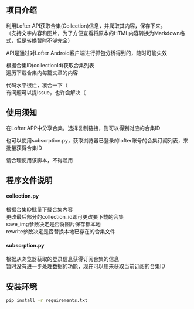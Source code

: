 ## 项目介绍
利用Lofter API获取合集(Collection)信息，并爬取其内容，保存下来。  
（支持文字内容和图片，为了方便查看将原本的HTML内容转换为Markdown格式，但是转换暂时不够完全）  

API是通过对Lofter Android客户端进行抓包分析得到的，随时可能失效  

根据合集ID(collectionId)获取合集列表  
遍历下载合集内每篇文章的内容

代码水平很烂，凑合一下（  
有问题可以提Issue，也许会解决（

## 使用须知
在Lofter APP中分享合集，选择复制链接，则可以得到对应的合集ID

也可以使用subscrption.py，获取浏览器已登录的lofter账号的合集订阅列表，来批量获得合集ID

请合理使用该脚本，不得滥用

## 程序文件说明
#### collection.py
根据合集ID批量下载合集内容  
更改最后部分的collection_id即可更改要下载的合集  
save_img参数决定是否将图片保存都本地  
rewrite参数决定是否替换本地已存在的合集文件

#### subscrption.py
根据从浏览器获取的登录信息获得订阅合集的信息  
暂时没有进一步处理数据的功能，现在可以用来获取当前订阅的合集ID


## 安装环境
```bash
pip install -r requirements.txt
```
